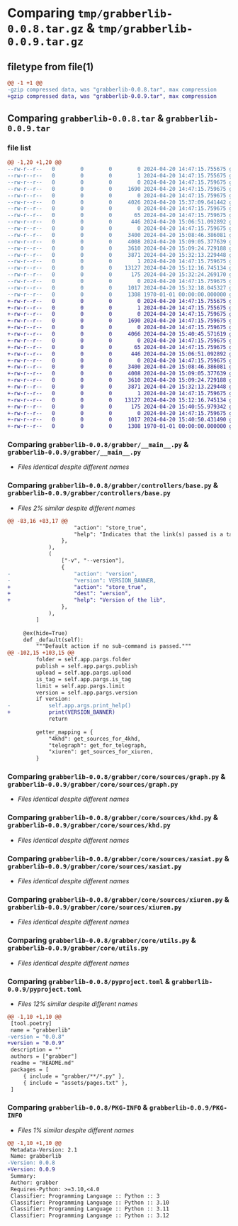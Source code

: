# Comparing `tmp/grabberlib-0.0.8.tar.gz` & `tmp/grabberlib-0.0.9.tar.gz`

## filetype from file(1)

```diff
@@ -1 +1 @@
-gzip compressed data, was "grabberlib-0.0.8.tar", max compression
+gzip compressed data, was "grabberlib-0.0.9.tar", max compression
```

## Comparing `grabberlib-0.0.8.tar` & `grabberlib-0.0.9.tar`

### file list

```diff
@@ -1,20 +1,20 @@
--rw-r--r--   0        0        0        0 2024-04-20 14:47:15.755675 grabberlib-0.0.8/README.md
--rw-r--r--   0        0        0        1 2024-04-20 14:47:15.755675 grabberlib-0.0.8/assets/pages.txt
--rw-r--r--   0        0        0        0 2024-04-20 14:47:15.759675 grabberlib-0.0.8/grabber/__init__.py
--rw-r--r--   0        0        0     1690 2024-04-20 14:47:15.759675 grabberlib-0.0.8/grabber/__main__.py
--rw-r--r--   0        0        0        0 2024-04-20 14:47:15.759675 grabberlib-0.0.8/grabber/controllers/__init__.py
--rw-r--r--   0        0        0     4026 2024-04-20 15:37:09.641442 grabberlib-0.0.8/grabber/controllers/base.py
--rw-r--r--   0        0        0        0 2024-04-20 14:47:15.759675 grabberlib-0.0.8/grabber/core/__init__.py
--rw-r--r--   0        0        0       65 2024-04-20 14:47:15.759675 grabberlib-0.0.8/grabber/core/exc.py
--rw-r--r--   0        0        0      446 2024-04-20 15:06:51.092892 grabberlib-0.0.8/grabber/core/settings.py
--rw-r--r--   0        0        0        0 2024-04-20 14:47:15.759675 grabberlib-0.0.8/grabber/core/sources/__init__.py
--rw-r--r--   0        0        0     3400 2024-04-20 15:08:46.386081 grabberlib-0.0.8/grabber/core/sources/graph.py
--rw-r--r--   0        0        0     4008 2024-04-20 15:09:05.377639 grabberlib-0.0.8/grabber/core/sources/khd.py
--rw-r--r--   0        0        0     3610 2024-04-20 15:09:24.729188 grabberlib-0.0.8/grabber/core/sources/xasiat.py
--rw-r--r--   0        0        0     3871 2024-04-20 15:32:13.229448 grabberlib-0.0.8/grabber/core/sources/xiuren.py
--rw-r--r--   0        0        0        1 2024-04-20 14:47:15.759675 grabberlib-0.0.8/grabber/core/sources/yellow.py
--rw-r--r--   0        0        0    13127 2024-04-20 15:12:16.745134 grabberlib-0.0.8/grabber/core/utils.py
--rw-r--r--   0        0        0      175 2024-04-20 15:32:24.269170 grabberlib-0.0.8/grabber/core/version.py
--rw-r--r--   0        0        0        0 2024-04-20 14:47:15.759675 grabberlib-0.0.8/grabber/templates/__init__.py
--rw-r--r--   0        0        0     1017 2024-04-20 15:32:18.045327 grabberlib-0.0.8/pyproject.toml
--rw-r--r--   0        0        0     1308 1970-01-01 00:00:00.000000 grabberlib-0.0.8/PKG-INFO
+-rw-r--r--   0        0        0        0 2024-04-20 14:47:15.755675 grabberlib-0.0.9/README.md
+-rw-r--r--   0        0        0        1 2024-04-20 14:47:15.755675 grabberlib-0.0.9/assets/pages.txt
+-rw-r--r--   0        0        0        0 2024-04-20 14:47:15.759675 grabberlib-0.0.9/grabber/__init__.py
+-rw-r--r--   0        0        0     1690 2024-04-20 14:47:15.759675 grabberlib-0.0.9/grabber/__main__.py
+-rw-r--r--   0        0        0        0 2024-04-20 14:47:15.759675 grabberlib-0.0.9/grabber/controllers/__init__.py
+-rw-r--r--   0        0        0     4066 2024-04-20 15:40:45.571619 grabberlib-0.0.9/grabber/controllers/base.py
+-rw-r--r--   0        0        0        0 2024-04-20 14:47:15.759675 grabberlib-0.0.9/grabber/core/__init__.py
+-rw-r--r--   0        0        0       65 2024-04-20 14:47:15.759675 grabberlib-0.0.9/grabber/core/exc.py
+-rw-r--r--   0        0        0      446 2024-04-20 15:06:51.092892 grabberlib-0.0.9/grabber/core/settings.py
+-rw-r--r--   0        0        0        0 2024-04-20 14:47:15.759675 grabberlib-0.0.9/grabber/core/sources/__init__.py
+-rw-r--r--   0        0        0     3400 2024-04-20 15:08:46.386081 grabberlib-0.0.9/grabber/core/sources/graph.py
+-rw-r--r--   0        0        0     4008 2024-04-20 15:09:05.377639 grabberlib-0.0.9/grabber/core/sources/khd.py
+-rw-r--r--   0        0        0     3610 2024-04-20 15:09:24.729188 grabberlib-0.0.9/grabber/core/sources/xasiat.py
+-rw-r--r--   0        0        0     3871 2024-04-20 15:32:13.229448 grabberlib-0.0.9/grabber/core/sources/xiuren.py
+-rw-r--r--   0        0        0        1 2024-04-20 14:47:15.759675 grabberlib-0.0.9/grabber/core/sources/yellow.py
+-rw-r--r--   0        0        0    13127 2024-04-20 15:12:16.745134 grabberlib-0.0.9/grabber/core/utils.py
+-rw-r--r--   0        0        0      175 2024-04-20 15:40:55.979342 grabberlib-0.0.9/grabber/core/version.py
+-rw-r--r--   0        0        0        0 2024-04-20 14:47:15.759675 grabberlib-0.0.9/grabber/templates/__init__.py
+-rw-r--r--   0        0        0     1017 2024-04-20 15:40:50.431490 grabberlib-0.0.9/pyproject.toml
+-rw-r--r--   0        0        0     1308 1970-01-01 00:00:00.000000 grabberlib-0.0.9/PKG-INFO
```

### Comparing `grabberlib-0.0.8/grabber/__main__.py` & `grabberlib-0.0.9/grabber/__main__.py`

 * *Files identical despite different names*

### Comparing `grabberlib-0.0.8/grabber/controllers/base.py` & `grabberlib-0.0.9/grabber/controllers/base.py`

 * *Files 2% similar despite different names*

```diff
@@ -83,16 +83,17 @@
                     "action": "store_true",
                     "help": "Indicates that the link(s) passed is a tag in which the posts are paginated",
                 },
             ),
             (
                 ["-v", "--version"],
                 {
-                    "action": "version",
-                    "version": VERSION_BANNER,
+                    "action": "store_true",
+                    "dest": "version",
+                    "help": "Version of the lib",
                 },
             ),
         ]
 
     @ex(hide=True)
     def _default(self):
         """Default action if no sub-command is passed."""
@@ -102,15 +103,15 @@
         folder = self.app.pargs.folder
         publish = self.app.pargs.publish
         upload = self.app.pargs.upload
         is_tag = self.app.pargs.is_tag
         limit = self.app.pargs.limit
         version = self.app.pargs.version
         if version:
-            self.app.args.print_help()
+            print(VERSION_BANNER)
             return
 
         getter_mapping = {
             "4khd": get_sources_for_4khd,
             "telegraph": get_for_telegraph,
             "xiuren": get_sources_for_xiuren,
         }
```

### Comparing `grabberlib-0.0.8/grabber/core/sources/graph.py` & `grabberlib-0.0.9/grabber/core/sources/graph.py`

 * *Files identical despite different names*

### Comparing `grabberlib-0.0.8/grabber/core/sources/khd.py` & `grabberlib-0.0.9/grabber/core/sources/khd.py`

 * *Files identical despite different names*

### Comparing `grabberlib-0.0.8/grabber/core/sources/xasiat.py` & `grabberlib-0.0.9/grabber/core/sources/xasiat.py`

 * *Files identical despite different names*

### Comparing `grabberlib-0.0.8/grabber/core/sources/xiuren.py` & `grabberlib-0.0.9/grabber/core/sources/xiuren.py`

 * *Files identical despite different names*

### Comparing `grabberlib-0.0.8/grabber/core/utils.py` & `grabberlib-0.0.9/grabber/core/utils.py`

 * *Files identical despite different names*

### Comparing `grabberlib-0.0.8/pyproject.toml` & `grabberlib-0.0.9/pyproject.toml`

 * *Files 12% similar despite different names*

```diff
@@ -1,10 +1,10 @@
 [tool.poetry]
 name = "grabberlib"
-version = "0.0.8"
+version = "0.0.9"
 description = ""
 authors = ["grabber"]
 readme = "README.md"
 packages = [
     { include = "grabber/**/*.py" },
     { include = "assets/pages.txt" },
 ]
```

### Comparing `grabberlib-0.0.8/PKG-INFO` & `grabberlib-0.0.9/PKG-INFO`

 * *Files 1% similar despite different names*

```diff
@@ -1,10 +1,10 @@
 Metadata-Version: 2.1
 Name: grabberlib
-Version: 0.0.8
+Version: 0.0.9
 Summary: 
 Author: grabber
 Requires-Python: >=3.10,<4.0
 Classifier: Programming Language :: Python :: 3
 Classifier: Programming Language :: Python :: 3.10
 Classifier: Programming Language :: Python :: 3.11
 Classifier: Programming Language :: Python :: 3.12
```

